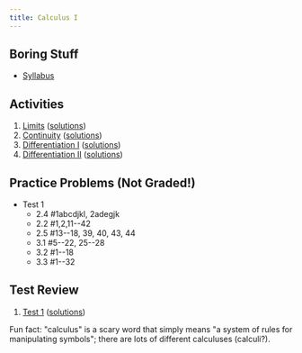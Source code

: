 ```yaml
---
title: Calculus I
---
```


## Boring Stuff

* [Syllabus](/pdf/classes/calc/calc-syllabus.pdf)


## Activities

1. [Limits](/pdf/classes/calc/calc-a01-limits.pdf) ([solutions](/pdf/classes/calc/calc-soln-a01-limits.pdf))
2. [Continuity](/pdf/classes/calc/calc-a02-continuity.pdf) ([solutions](/pdf/classes/calc/calc-soln-a02-continuity.pdf))
3. [Differentiation I](/pdf/classes/calc/calc-a03-differentiation-1.pdf) ([solutions](/pdf/classes/calc/calc-soln-a03-differentiation-1.pdf))
4. [Differentiation II](/pdf/classes/calc/calc-a04-differentiation-2.pdf) ([solutions](/pdf/classes/calc/calc-soln-a04-differentiation-2.pdf))


## Practice Problems (Not Graded!)

* Test 1
    * 2.4 #1abcdjkl, 2adegjk
    * 2.2 #1,2,11--42
    * 2.5 #13--18, 39, 40, 43, 44
    * 3.1 #5--22, 25--28
    * 3.2 #1--18
    * 3.3 #1--32

## Test Review

1. [Test 1](/pdf/classes/calc/calc-r1-limits-and-derivatives.pdf) ([solutions](/pdf/classes/calc/calc-soln-r1-limits-and-derivatives.pdf))

Fun fact: "calculus" is a scary word that simply means "a system of rules for manipulating symbols"; there are lots of different calculuses (calculi?).
